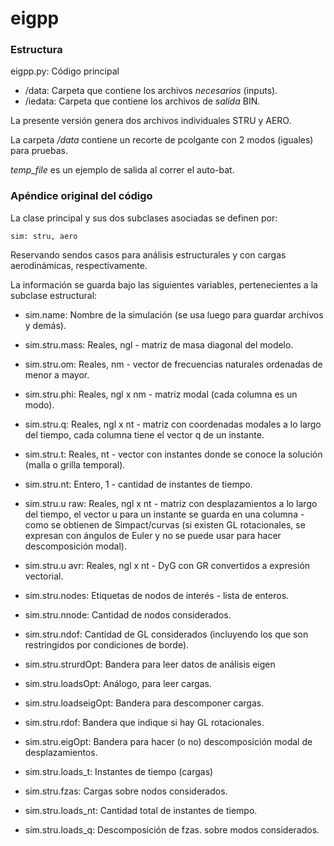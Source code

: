 # eigpp

### Estructura

eigpp.py: Código principal

- /data: Carpeta que contiene los archivos *necesarios* (inputs).
- /iedata: Carpeta que contiene los archivos de *salida* BIN.

La presente versión genera dos archivos individuales STRU y AERO.

La carpeta */data* contiene un recorte de pcolgante con 2 modos (iguales) para pruebas. 

*temp_file* es un ejemplo de salida al correr el auto-bat.

### Apéndice original del código

La clase principal y sus dos subclases asociadas se definen por:

```sim: stru, aero```

Reservando sendos casos para análisis estructurales y con cargas aerodinámicas, respectivamente.

La información se guarda bajo las siguientes variables, pertenecientes a la subclase estructural:

- sim.name: Nombre de la simulación (se usa luego para guardar archivos y demás).
- sim.stru.mass: Reales, ngl - matriz de masa diagonal del modelo.
- sim.stru.om: Reales, nm - vector de frecuencias naturales ordenadas de menor a mayor.
- sim.stru.phi: Reales, ngl x nm - matriz modal (cada columna es un modo).
- sim.stru.q: Reales, ngl x nt - matriz con coordenadas modales a lo largo del tiempo, cada columna tiene el vector q de un instante.
- sim.stru.t: Reales, nt - vector con instantes donde se conoce la solución (malla o grilla temporal).
- sim.stru.nt: Entero, 1 - cantidad de instantes de tiempo.
- sim.stru.u raw: Reales, ngl x nt - matriz con desplazamientos a lo largo del tiempo, el vector u para un instante se guarda en una columna - como se obtienen de Simpact/curvas (si existen GL rotacionales, se expresan con ángulos de Euler y no se puede usar para hacer descomposición modal).
- sim.stru.u avr: Reales, ngl x nt - DyG con GR convertidos a expresión vectorial.

- sim.stru.nodes: Etiquetas de nodos de interés - lista de enteros.
- sim.stru.nnode: Cantidad de nodos considerados.
- sim.stru.ndof: Cantidad de GL considerados (incluyendo los que son restringidos por condiciones de borde).
- sim.stru.strurdOpt: Bandera para leer datos de análisis eigen
- sim.stru.loadsOpt: Análogo, para leer cargas.
- sim.stru.loadseigOpt: Bandera para descomponer cargas.
- sim.stru.rdof: Bandera que indique si hay GL rotacionales.
- sim.stru.eigOpt: Bandera para hacer (o no) descomposición modal de desplazamientos.
- sim.stru.loads_t: Instantes de tiempo (cargas)
- sim.stru.fzas: Cargas sobre nodos considerados.
- sim.stru.loads_nt: Cantidad total de instantes de tiempo.
- sim.stru.loads_q: Descomposición de fzas. sobre modos considerados.
